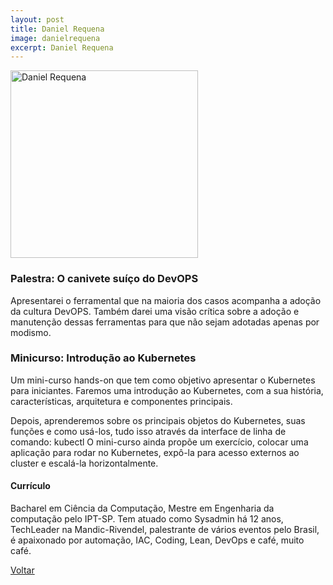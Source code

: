 ```yaml
---
layout: post
title: Daniel Requena
image: danielrequena
excerpt: Daniel Requena
---
```

<p><img src="{{ site.baseurl }}/convidados/{{ page.image }}.jpg" alt="Daniel Requena" height="300" width="300"/></p>


### Palestra: O canivete suíço do DevOPS

Apresentarei o ferramental que na maioria dos casos acompanha a adoção da cultura DevOPS. Também darei uma visão crítica sobre a adoção e manutenção dessas ferramentas para que não sejam adotadas apenas por modismo.

### Minicurso: Introdução ao Kubernetes

Um mini-curso hands-on que tem como objetivo apresentar o Kubernetes para iniciantes. Faremos uma introdução ao Kubernetes, com a sua história, características, arquitetura e componentes principais.

Depois, aprenderemos sobre os principais objetos do Kubernetes, suas funções e como usá-los, tudo isso através da interface de linha de comando: kubectl
O mini-curso ainda propõe um exercício, colocar uma aplicação para rodar no Kubernetes, expô-la para acesso externos ao cluster e escalá-la horizontalmente.

#### Currículo

Bacharel em Ciência da Computação, Mestre em Engenharia da computação pelo IPT-SP. Tem atuado como Sysadmin há 12 anos, TechLeader na Mandic-Rivendel, palestrante de vários eventos pelo Brasil, é apaixonado por automação, IAC, Coding, Lean, DevOps e café, muito café.

<a href="{{ site.baseurl }}/index.html">Voltar</a>

